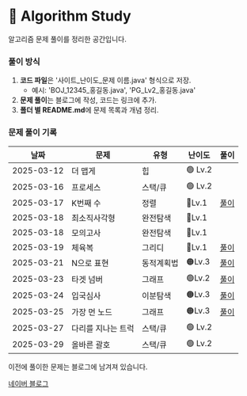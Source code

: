 # 📌 Algorithm Study

알고리즘 문제 풀이를 정리한 공간입니다.



### 풀이 방식
1. **코드 파일**은 '사이트_난이도_문제 이름.java' 형식으로 저장.
    - 예시: 'BOJ_12345_홍길동.java', 'PG_Lv2_홍길동.java'
2. **문제 풀이**는 블로그에 작성, 코드는 링크에 추가.
3. **폴더 별 README.md**에 문제 목록과 개념 정리.

### 문제 풀이 기록

| 날짜         | 문제        | 유형    | 난이도    | 풀이                                               |
|------------|-----------|-------|--------|--------------------------------------------------|
| 2025-03-12 | 더 맵게      | 힙     | 🟢 Lv.2 |                                                  |
| 2025-03-16 | 프로세스      | 스택/큐  | 🟢 Lv.2 |                                                  |
| 2025-03-17 | K번째 수     | 정렬    | 🔵Lv.1 | [풀이](https://blog.naver.com/gamakk2/223799781209) |
| 2025-03-18 | 최소직사각형    | 완전탐색  | 🔵Lv.1 |                                                  |
| 2025-03-18 | 모의고사      | 완전탐색  | 🔵Lv.1 |                                                  |
| 2025-03-19 | 체육복       | 그리디   | 🔵Lv.1 | [풀이](https://blog.naver.com/gamakk2/223802861543) |
| 2025-03-21 | N으로 표현    | 동적계획법 | 🟠Lv.3 | [풀이](https://blog.naver.com/gamakk2/223805073009) |
| 2025-03-23 | 타겟 넘버     | 그래프   | 🟢Lv.2 | [풀이](https://blog.naver.com/gamakk2/223806408314) |
| 2025-03-24 | 입국심사      | 이분탐색  | 🟠Lv.3 | [풀이](https://blog.naver.com/gamakk2/223808371758) |
| 2025-03-25 | 가장 먼 노드   | 그래프   | 🟠Lv.3 | [풀이](https://blog.naver.com/gamakk2/223809854243)                                           |
| 2025-03-27 | 다리를 지나는 트럭 | 스택/큐  | 🟢 Lv.2 |                                           |
| 2025-03-29 | 올바른 괄호    | 스택/큐  | 🟢 Lv.2 |                                           |

이전에 풀이한 문제는 블로그에 남겨져 있습니다.

[네이버 블로그](https://blog.naver.com/gamakk2/223793678530)
